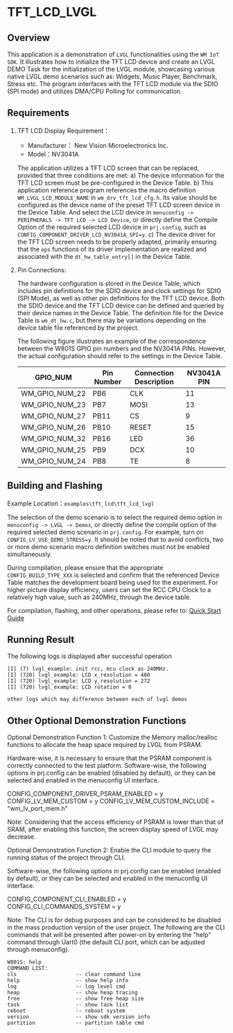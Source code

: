 # TFT_LCD_LVGL

## Overview

This application is a demonstration of `LVGL` functionalities using the `WM IoT SDK`. It illustrates how to initialize the TFT LCD device and create an LVGL DEMO Task for the initialization of the LVGL module, showcasing various native LVGL demo scenarios such as: Widgets, Music Player, Benchmark, Stress etc.
The program interfaces with the TFT LCD module via the SDIO (SPI mode) and utilizes DMA/CPU Polling for communication. 


## Requirements

1. TFT LCD Display Requirement：

   - Manufacturer： New Vision Microelectronics Inc.
   - Model：NV3041A

   The application utilizes a TFT LCD screen that can be replaced, provided that three conditions are met:
   a) The device information for the TFT LCD screen must be pre-configured in the Device Table.
   b) This application reference program references the macro definition `WM_LVGL_LCD_MODULE_NAME` in `wm_drv_tft_lcd_cfg.h`. Its value should be configured as the device name of the preset TFT LCD screen device in the Device Table. And select the LCD device in `menuconfig -> PERIPHERALS -> TFT LCD -> LCD Device`, or directly define the Compile Option of the required selected LCD device in `prj.config`, such as `CONFIG_COMPONENT_DRIVER_LCD_NV3041A_SPI=y`.
   c) The device driver for the TFT LCD screen needs to be properly adapted, primarily ensuring that the  `ops` functions of its driver implementation are realized and associated with the `dt_hw_table_entry[]` in the Device Table.

2. Pin Connections:

   The hardware configuration is stored in the Device Table, which includes pin definitions for the SDIO device and clock settings for SDIO (SPI Mode), as well as other pin definitions for the TFT LCD device.
   Both the SDIO device and the TFT LCD device can be defined and queried by their device names in the Device Table.
   The definition file for the Device Table is `wm_dt_hw.c`, but there may be variations depending on the device table file referenced by the project.
   
   The following figure illustrates an example of the correspondence between the W801S GPIO pin numbers and the NV3041A PINs. However, the actual configuration should refer to the settings in the Device Table.

   | GPIO_NUM       | Pin Number | Connection Description | NV3041A PIN |
   | -------------  |----------- | ---------------------- | ----------- |
   | WM_GPIO_NUM_22 | PB6        | CLK                    | 11          |
   | WM_GPIO_NUM_23 | PB7        | MOSI                   | 13          |
   | WM_GPIO_NUM_27 | PB11       | CS                     | 9           |
   | WM_GPIO_NUM_26 | PB10       | RESET                  | 15          |
   | WM_GPIO_NUM_32 | PB16       | LED                    | 36          |
   | WM_GPIO_NUM_25 | PB9        | DCX                    | 10          |
   | WM_GPIO_NUM_24 | PB8        | TE                     | 8           |


## Building and Flashing

Example Location：`examples\tft_lcd\tft_lcd_lvgl`

The selection of the demo scenario is to select the required demo option in `menuconfig -> LVGL -> Demos`, or directly define the compile option of the required selected demo scenario in `prj.config`. For example, turn on `CONFIG_LV_USE_DEMO_STRESS=y`.
It should be noted that to avoid conflicts, two or more demo scenario macro definition switches must not be enabled simultaneously.

During compilation, please ensure that the appropriate `CONFIG_BUILD_TYPE_XXX` is selected and confirm that the referenced Device Table matches the development board being used for the experiment.
For higher picture display efficiency, users can set the RCC CPU Clock to a relatively high value, such as 240MHz, through the device table.

For compilation, flashing, and other operations, please refer to: [Quick Start Guide](https://doc.winnermicro.net/w800/en/latest/get_started/index.html)


## Running Result

The following logs is displayed after successful operation

```
[I] (7) lvgl_example: init rcc, mcu clock as 240MHz.
[I] (720) lvgl_example: LCD x_resolution = 480
[I] (720) lvgl_example: LCD y_resolution = 272
[I] (720) lvgl_example: LCD rotation = 0

other logs which may difference between each of lvgl demos
```


## Other Optional Demonstration Functions

Optional Demonstration Function 1: 
Customize the Memory malloc/realloc functions to allocate the heap space required by LVGL from PSRAM.

Hardware-wise, it is necessary to ensure that the PSRAM component is correctly connected to the test platform.
Software-wise, the following options in prj.config can be enabled (disabled by default), or they can be selected and enabled in the menuconfig UI interface.

CONFIG_COMPONENT_DRIVER_PSRAM_ENABLED = y
CONFIG_LV_MEM_CUSTOM = y
CONFIG_LV_MEM_CUSTOM_INCLUDE = "wm_lv_port_mem.h"

Note: Considering that the access efficiency of PSRAM is lower than that of SRAM, after enabling this function, the screen display speed of LVGL may decrease.


Optional Demonstration Function 2: 
Enable the CLI module to query the running status of the project through CLI.

Software-wise, the following options in prj.config can be enabled (enabled by default), or they can be selected and enabled in the menuconfig UI interface.

CONFIG_COMPONENT_CLI_ENABLED = y
CONFIG_CLI_COMMANDS_SYSTEM = y

Note: The CLI is for debug purposes and can be considered to be disabled in the mass production version of the user project.
The following are the CLI commands that will be presented after power-on by entering the "help" command through Uart0 (the default CLI port, which can be adjusted through menuconfig).

```
W801S: help
COMMAND LIST:
cls                   -- clear command line
help                  -- show help info
log                   -- log level cmd
heap                  -- show heap tracing
free                  -- show free heap size
task                  -- show task list
reboot                -- reboot system
version               -- show sdk version info
partition             -- partition table cmd
```